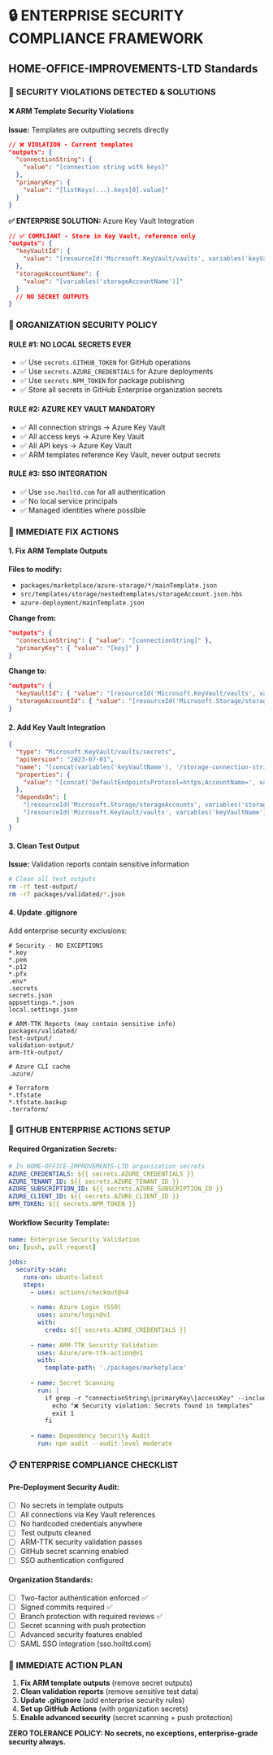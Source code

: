 # 🔒 ENTERPRISE SECURITY COMPLIANCE FRAMEWORK
## HOME-OFFICE-IMPROVEMENTS-LTD Standards

### 🚨 SECURITY VIOLATIONS DETECTED & SOLUTIONS

#### ❌ ARM Template Security Violations
**Issue:** Templates are outputting secrets directly
```json
// ❌ VIOLATION - Current templates
"outputs": {
  "connectionString": {
    "value": "[connection string with keys]"
  },
  "primaryKey": {
    "value": "[listKeys(...).keys[0].value]"
  }
}
```

**✅ ENTERPRISE SOLUTION:** Azure Key Vault Integration
```json
// ✅ COMPLIANT - Store in Key Vault, reference only
"outputs": {
  "keyVaultId": {
    "value": "[resourceId('Microsoft.KeyVault/vaults', variables('keyVaultName'))]"
  },
  "storageAccountName": {
    "value": "[variables('storageAccountName')]"
  }
  // NO SECRET OUTPUTS
}
```

### 🏢 ORGANIZATION SECURITY POLICY

#### **RULE #1: NO LOCAL SECRETS EVER**
- ✅ Use `secrets.GITHUB_TOKEN` for GitHub operations
- ✅ Use `secrets.AZURE_CREDENTIALS` for Azure deployments  
- ✅ Use `secrets.NPM_TOKEN` for package publishing
- ✅ Store all secrets in GitHub Enterprise organization secrets

#### **RULE #2: AZURE KEY VAULT MANDATORY**
- ✅ All connection strings → Azure Key Vault
- ✅ All access keys → Azure Key Vault  
- ✅ All API keys → Azure Key Vault
- ✅ ARM templates reference Key Vault, never output secrets

#### **RULE #3: SSO INTEGRATION**
- ✅ Use `sso.hoiltd.com` for all authentication
- ✅ No local service principals
- ✅ Managed identities where possible

### 🔧 IMMEDIATE FIX ACTIONS

#### 1. Fix ARM Template Outputs
**Files to modify:**
- `packages/marketplace/azure-storage/*/mainTemplate.json`
- `src/templates/storage/nestedtemplates/storageAccount.json.hbs`
- `azure-deployment/mainTemplate.json`

**Change from:**
```json
"outputs": {
  "connectionString": { "value": "[connectionString]" },
  "primaryKey": { "value": "[key]" }
}
```

**Change to:**
```json
"outputs": {
  "keyVaultId": { "value": "[resourceId('Microsoft.KeyVault/vaults', variables('keyVaultName'))]" },
  "storageAccountId": { "value": "[resourceId('Microsoft.Storage/storageAccounts', variables('storageAccountName'))]" }
}
```

#### 2. Add Key Vault Integration
```json
{
  "type": "Microsoft.KeyVault/vaults/secrets",
  "apiVersion": "2023-07-01",
  "name": "[concat(variables('keyVaultName'), '/storage-connection-string')]",
  "properties": {
    "value": "[concat('DefaultEndpointsProtocol=https;AccountName=', variables('storageAccountName'), ';AccountKey=', listKeys(resourceId('Microsoft.Storage/storageAccounts', variables('storageAccountName')), '2023-01-01').keys[0].value)]"
  },
  "dependsOn": [
    "[resourceId('Microsoft.Storage/storageAccounts', variables('storageAccountName'))]",
    "[resourceId('Microsoft.KeyVault/vaults', variables('keyVaultName'))]"
  ]
}
```

#### 3. Clean Test Output
**Issue:** Validation reports contain sensitive information
```bash
# Clean all test outputs
rm -rf test-output/
rm -rf packages/validated/*.json
```

#### 4. Update .gitignore
Add enterprise security exclusions:
```
# Security - NO EXCEPTIONS
*.key
*.pem
*.p12
*.pfx
.env*
.secrets
secrets.json
appsettings.*.json
local.settings.json

# ARM-TTK Reports (may contain sensitive info)
packages/validated/
test-output/
validation-output/
arm-ttk-output/

# Azure CLI cache
.azure/

# Terraform
*.tfstate
*.tfstate.backup
.terraform/
```

### 🚀 GITHUB ENTERPRISE ACTIONS SETUP

#### Required Organization Secrets:
```yaml
# In HOME-OFFICE-IMPROVEMENTS-LTD organization secrets
AZURE_CREDENTIALS: ${{ secrets.AZURE_CREDENTIALS }}
AZURE_TENANT_ID: ${{ secrets.AZURE_TENANT_ID }}  
AZURE_SUBSCRIPTION_ID: ${{ secrets.AZURE_SUBSCRIPTION_ID }}
AZURE_CLIENT_ID: ${{ secrets.AZURE_CLIENT_ID }}
NPM_TOKEN: ${{ secrets.NPM_TOKEN }}
```

#### Workflow Security Template:
```yaml
name: Enterprise Security Validation
on: [push, pull_request]

jobs:
  security-scan:
    runs-on: ubuntu-latest
    steps:
      - uses: actions/checkout@v4
      
      - name: Azure Login (SSO)
        uses: azure/login@v1
        with:
          creds: ${{ secrets.AZURE_CREDENTIALS }}
          
      - name: ARM-TTK Security Validation
        uses: Azure/arm-ttk-action@v1
        with:
          template-path: './packages/marketplace'
          
      - name: Secret Scanning
        run: |
          if grep -r "connectionString\|primaryKey\|accessKey" --include="*.json" packages/; then
            echo "❌ Security violation: Secrets found in templates"
            exit 1
          fi
          
      - name: Dependency Security Audit
        run: npm audit --audit-level moderate
```

### 📋 ENTERPRISE COMPLIANCE CHECKLIST

#### Pre-Deployment Security Audit:
- [ ] No secrets in template outputs
- [ ] All connections via Key Vault references
- [ ] No hardcoded credentials anywhere
- [ ] Test outputs cleaned
- [ ] ARM-TTK security validation passes
- [ ] GitHub secret scanning enabled
- [ ] SSO authentication configured

#### Organization Standards:
- [ ] Two-factor authentication enforced ✅
- [ ] Signed commits required ✅  
- [ ] Branch protection with required reviews ✅
- [ ] Secret scanning with push protection
- [ ] Advanced security features enabled
- [ ] SAML SSO integration (sso.hoiltd.com)

### 🎯 IMMEDIATE ACTION PLAN

1. **Fix ARM template outputs** (remove secret outputs)
2. **Clean validation reports** (remove sensitive test data)
3. **Update .gitignore** (add enterprise security rules)
4. **Set up GitHub Actions** (with organization secrets)
5. **Enable advanced security** (secret scanning + push protection)

**ZERO TOLERANCE POLICY: No secrets, no exceptions, enterprise-grade security always.**